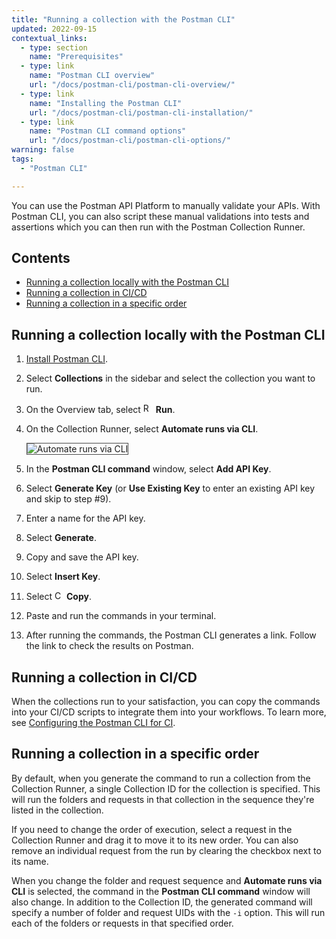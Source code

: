 ```yaml
---
title: "Running a collection with the Postman CLI"
updated: 2022-09-15
contextual_links:
  - type: section
    name: "Prerequisites"
  - type: link
    name: "Postman CLI overview"
    url: "/docs/postman-cli/postman-cli-overview/"
  - type: link
    name: "Installing the Postman CLI"
    url: "/docs/postman-cli/postman-cli-installation/"
  - type: link
    name: "Postman CLI command options"
    url: "/docs/postman-cli/postman-cli-options/"
warning: false
tags:
  - "Postman CLI"

---
```


You can use the Postman API Platform to manually validate your APIs. With Postman CLI, you can also script these manual validations into tests and assertions which you can then run with the Postman Collection Runner.

## Contents

* [Running a collection locally with the Postman CLI](#running-a-collection-locally-with-the-postman-cli)
* [Running a collection in CI/CD](#running-a-collection-in-cicd)
* [Running a collection in a specific order](#running-a-collection-in-a-specific-order)

## Running a collection locally with the Postman CLI

1. [Install Postman CLI](/docs/postman-cli/postman-cli-installation).

1. Select **Collections** in the sidebar and select the collection you want to run.

1. On the Overview tab, select <img alt="Runner icon" src="https://assets.postman.com/postman-docs/icon-runner-v9.jpg#icon" width="16px"> **Run**.

1. On the Collection Runner, select **Automate runs via CLI**.

    <img alt="Automate runs via CLI" src="https://assets.postman.com/postman-docs/PCLI-automate-cli-v10.jpg" style="border: 1px solid #4a4a4a">

1. In the **Postman CLI command** window, select **Add API Key**.

1. Select **Generate Key** (or **Use Existing Key** to enter an existing API key and skip to step #9).

1. Enter a name for the API key.

1. Select **Generate**.

1. Copy and save the API key.

1. Select **Insert Key**.

1. Select <img alt="Copy icon" src="https://assets.postman.com/postman-docs/icon-copy-v9.jpg#icon" width="15px"> **Copy**.

1. Paste and run the commands in your terminal.

1. After running the commands, the Postman CLI generates a link. Follow the link to check the results on Postman.

## Running a collection in CI/CD

When the collections run to your satisfaction, you can copy the commands into your CI/CD scripts to integrate them into your workflows. To learn more, see [Configuring the Postman CLI for CI](/docs/integrations/ci-integrations/#configuring-the-postman-cli-for-ci).

## Running a collection in a specific order

By default, when you generate the command to run a collection from the Collection Runner, a single Collection ID for the collection is specified. This will run the folders and requests in that collection in the sequence they're listed in the collection.

If you need to change the order of execution, select a request in the Collection Runner and drag it to move it to its new order. You can also remove an individual request from the run by clearing the checkbox next to its name.

When you change the folder and request sequence and **Automate runs via CLI** is selected, the command in the **Postman CLI command** window will also change. In addition to the Collection ID, the generated command will specify a number of folder and request UIDs with the `-i` option. This will run each of the folders or requests in that specified order.
